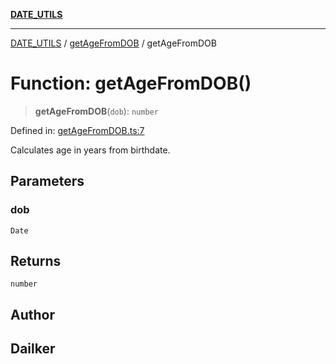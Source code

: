 [**DATE_UTILS**](../../README.md)

***

[DATE_UTILS](../../README.md) / [getAgeFromDOB](../README.md) / getAgeFromDOB

# Function: getAgeFromDOB()

> **getAgeFromDOB**(`dob`): `number`

Defined in: [getAgeFromDOB.ts:7](https://github.com/dailker/everyutil/blob/fee6e9b8a6704ceb47f5b1ba754e0cca6cabc7c0/src/date/getAgeFromDOB.ts#L7)

Calculates age in years from birthdate.

## Parameters

### dob

`Date`

## Returns

`number`

## Author

## Dailker
